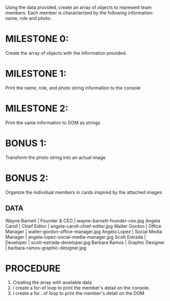 Using the data provided, create an array of objects to represent team members.
Each member is characterized by the following information: name, role and photo.

# MILESTONE 0:

Create the array of objects with the information provided.

# MILESTONE 1:

Print the name, role, and photo string information to the console

# MILESTONE 2:

Print the same information to DOM as strings

# BONUS 1:

Transform the photo string into an actual image

# BONUS 2:

Organize the individual members in cards inspired by the attached images

## DATA

Wayne Barnett | Founder & CEO | wayne-barnett-founder-ceo.jpg
Angela Caroll | Chief Editor | angela-caroll-chief-editor.jpg
Walter Gordon | Office Manager | walter-gordon-office-manager.jpg
Angela Lopez | Social Media Manager | angela-lopez-social-media-manager.jpg
Scott Estrada | Developer | scott-estrada-developer.jpg
Barbara Ramos | Graphic Designer | barbara-ramos-graphic-designer.jpg

# PROCEDURE

1. Creating the array with available data
2. I create a for-of loop to print the member's detail on the console.
3. I create a for...of loop to print the member's detail on the DOM
